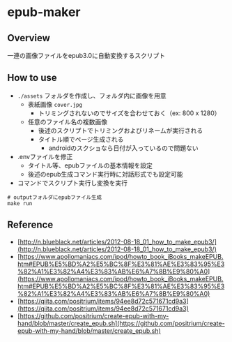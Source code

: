 # epub-maker

## Overview

一連の画像ファイルをepub3.0に自動変換するスクリプト

## How to use

- `./assets` フォルダを作成し、フォルダ内に画像を用意
  - 表紙画像 `cover.jpg`
    - トリミングされないのでサイズを合わせておく（ex: 800 x 1280）
  - 任意のファイル名の複数画像
    - 後述のスクリプトでトリミングおよびリネームが実行される
    - タイトル順でページ生成される
      - androidのスクショなら日付が入っているので問題ない
- .envファイルを修正
  - タイトル等、epubファイルの基本情報を設定
  - 後述のepub生成コマンド実行時に対話形式でも設定可能
- コマンドでスクリプト実行し変換を実行

```shell
# outputフォルダにepubファイル生成
make run
```

## Reference

- [http://n.blueblack.net/articles/2012-08-18_01_how_to_make_epub3/](http://n.blueblack.net/articles/2012-08-18_01_how_to_make_epub3/)
- [https://www.apollomaniacs.com/ipod/howto_book_iBooks_makeEPUB.htm#EPUB%E5%BD%A2%E5%BC%8F%E3%81%AE%E3%83%95%E3%82%A1%E3%82%A4%E3%83%AB%E6%A7%8B%E9%80%A0](https://www.apollomaniacs.com/ipod/howto_book_iBooks_makeEPUB.htm#EPUB%E5%BD%A2%E5%BC%8F%E3%81%AE%E3%83%95%E3%82%A1%E3%82%A4%E3%83%AB%E6%A7%8B%E9%80%A0)
- [https://qiita.com/positrium/items/94ee8d72c571671cd9a3](https://qiita.com/positrium/items/94ee8d72c571671cd9a3)
- [https://github.com/positrium/create-epub-with-my-hand/blob/master/create_epub.sh](https://github.com/positrium/create-epub-with-my-hand/blob/master/create_epub.sh)
